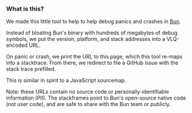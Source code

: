 <!-- The following is visible on the website's homepage -->

### What is this?

We made this little tool to help to help debug panics and crashes in [Bun](https://bun.sh).

Instead of bloating Bun's binary with hundreds of megabytes of debug symbols, we put the version, platform, and stack addresses into a VLQ-encoded URL.

On panic or crash, we print the URL to this page, which this tool re-maps into a stacktrace. From there, we redirect to file a GitHub issue with the stack trace prefilled.

This is similar in spirit to a JavaScript sourcemap.

Note: these URLs contain no source code or personally-identifiable information (PII). The stackframes point to Bun's open-source native code (not user code), and are safe to share with the Bun team or publicly.
